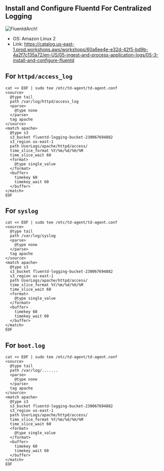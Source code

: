 
## Install and Configure Fluentd For Centralized Logging

![FluentdArch!](https://raw.githubusercontent.com/awanmbandi/realworld-cicd-pipeline-project/zdocs/images/fluentd-arch.png) 

- OS: Amazon Linux 2
- Link: https://catalog.us-east-1.prod.workshops.aws/workshops/60a6ee4e-e32d-42f5-bd9b-4a2f7c135a72/en-US/05-ingest-and-process-application-logs/05-3-install-and-configure-fluentd

## For `httpd/access_log`
```
cat << EOF | sudo tee /etc/td-agent/td-agent.conf
<source>
  @type tail
  path /var/log/httpd/access_log
  <parse>
    @type none
  </parse>
  tag apache
</source>
<match apache>
  @type s3
  s3_bucket fluentd-logging-bucket-230067694882
  s3_region us-east-1
  path UserLogs/apache/httpd/access/
  time_slice_format %Y/%m/%d/%H/%M
  time_slice_wait 60
  <format>
    @type single_value
  </format>
  <buffer>
    timekey 60
    timekey_wait 60
  </buffer>
</match>
EOF
```

## For `syslog`
```
cat << EOF | sudo tee /etc/td-agent/td-agent.conf
<source>
  @type tail
  path /var/log/syslog
  <parse>
    @type none
  </parse>
  tag apache
</source>
<match apache>
  @type s3
  s3_bucket fluentd-logging-bucket-230067694882
  s3_region us-east-1
  path UserLogs/apache/httpd/access/
  time_slice_format %Y/%m/%d/%H/%M
  time_slice_wait 60
  <format>
    @type single_value
  </format>
  <buffer>
    timekey 60
    timekey_wait 60
  </buffer>
</match>
EOF
```

## For `boot.log`
```
cat << EOF | sudo tee /etc/td-agent/td-agent.conf
<source>
  @type tail
  path /var/log/.......
  <parse>
    @type none
  </parse>
  tag apache
</source>
<match apache>
  @type s3
  s3_bucket fluentd-logging-bucket-230067694882
  s3_region us-east-1
  path UserLogs/apache/httpd/access/
  time_slice_format %Y/%m/%d/%H/%M
  time_slice_wait 60
  <format>
    @type single_value
  </format>
  <buffer>
    timekey 60
    timekey_wait 60
  </buffer>
</match>
EOF
```